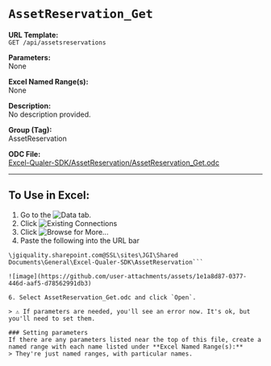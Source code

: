 # `AssetReservation_Get`

**URL Template:**  
`GET /api/assetsreservations`

**Parameters:**  
None

**Excel Named Range(s):**  
None

**Description:**  
No description provided.

**Group (Tag):**  
AssetReservation

**ODC File:**  
[Excel-Qualer-SDK/AssetReservation/AssetReservation_Get.odc](https://github.com/Johnson-Gage-Inspection-Inc/qualer-sdk-odc/blob/main/Excel-Qualer-SDK/AssetReservation/AssetReservation_Get.odc)

---

To Use in Excel:
---

1. Go to the ![`Data`](https://github.com/user-attachments/assets/da437a70-57b3-4c5b-bb01-4910ece19ed1)
 tab.
3. Click ![Existing Connections](https://github.com/user-attachments/assets/a2f1ed67-b2e0-4c23-ac90-68c870e60289)
4. Click ![`Browse for More...`](https://github.com/user-attachments/assets/8e698494-6865-41e7-b6fa-043aea81809a)
5. Paste the following into the URL bar
```
\jgiquality.sharepoint.com@SSL\sites\JGI\Shared Documents\General\Excel-Qualer-SDK\AssetReservation```

![image](https://github.com/user-attachments/assets/1e1a8d87-0377-446d-aaf5-d78562991db3)

6. Select AssetReservation_Get.odc and click `Open`.

> ⚠️ If parameters are needed, you'll see an error now. It's ok, but you'll need to set them.

### Setting parameters
If there are any parameters listed near the top of this file, create a named range with each name listed under **Excel Named Range(s):**
> They're just named ranges, with particular names.
